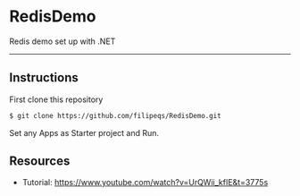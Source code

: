 # RedisDemo

Redis demo set up with .NET 

---

## Instructions

First clone this repository

```bash
$ git clone https://github.com/filipeqs/RedisDemo.git
```

Set any Apps as Starter project and Run.

## Resources

- Tutorial: https://www.youtube.com/watch?v=UrQWii_kfIE&t=3775s
